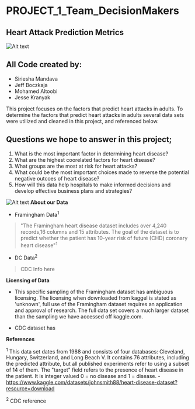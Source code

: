 # PROJECT_1_Team_DecisionMakers

## Heart Attack Prediction Metrics
![Alt text](https://file%252B.vscode-resource.vscode-cdn.net/Users/jessekranyak/Desktop/Homework/PROJECT_1_team_decisionmankers/images/Project%2520Cover%2520img.jpg?version%253D1703386030485)

## **All Code created by:**
- Siriesha Mandava
- Jeff Boczkaja
- Mohamed Altoobi
- Jesse Kranyak


This project focuses on the factors that predict heart attacks in adults.  To determine the factors that predict heart attacks in adults several data sets were utilized and cleaned in this project, and referenced below.  

## Questions we hope to answer in this project;

1. What is the most important factor in determining heart disease?
2. What are the highest coorelated factors for heart disease?
3. What groups are the most at risk for heart attacks?
4. What could be the most important choices made to reverse the potential negative outcoes of heart disease?
5. How will this data help hospitals to make informed decisions and develop effective business plans and strategies?

![Alt text](https://file%252B.vscode-resource.vscode-cdn.net/Users/jessekranyak/Desktop/Homework/PROJECT_1_team_decisionmankers/project_1%2520data/project_heart.jpeg?version%253D1703385951353)
**About our Data** 

* Framingham Data<sup>1</sup>

> "The Framingham heart disease dataset includes over 4,240 records,16 columns and 15 attributes. 
The goal of the dataset is to predict whether the patient has 10-year risk of future (CHD) coronary heart disease"<sup>1</sup>

* DC Data<sup>2</sup>

> CDC Info here

**Licensing of Data**

* This specific sampling of the Framingham dataset has ambiguous licensing. The licensing when downloaded from kaggel is stated as 'unknown', full use of the Framingham dataset requires an application and approval of research.  The full data set covers a much larger dataset than the sampling we have accessed off kaggle.com.

* CDC dataset has 

**References**

<sup>1</sup> This data set dates from 1988 and consists of four databases: Cleveland, Hungary, Switzerland, and Long Beach V. It contains 76 attributes, including the predicted attribute, but all published experiments refer to using a subset of 14 of them. The "target" field refers to the presence of heart disease in the patient. It is integer valued 0 = no disease and 1 = disease.
  -https://www.kaggle.com/datasets/johnsmith88/heart-disease-dataset?resource=download

<sup>2</sup> CDC reference


[def]: https://i0.wp.com/www.asktheradtech.com/wp-content/uploads/2020/04/crazy-xray-4.jpg?w=589&ssl=1